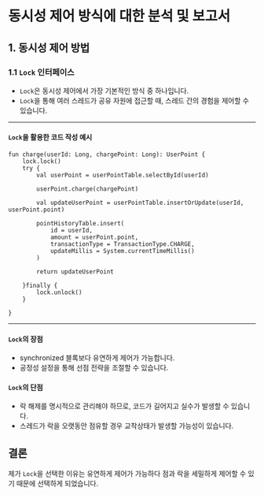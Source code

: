 # 동시성 제어 방식에 대한 분석 및 보고서 

## 1. 동시성 제어 방법

### 1.1 `Lock` 인터페이스
- `Lock`은 동시성 제어에서 가장 기본적인 방식 중 하나입니다.
- `Lock`을 통해 여러 스레드가 공유 자원에 접근할 때, 스레드 간의 경험을 제어할 수 있습니다. 
----------------------------------------------------------------------------
#### `Lock`을 활용한 코드 작성 예시
    fun charge(userId: Long, chargePoint: Long): UserPoint {
        lock.lock()
        try {
            val userPoint = userPointTable.selectById(userId)

            userPoint.charge(chargePoint)

            val updateUserPoint = userPointTable.insertOrUpdate(userId, userPoint.point)

            pointHistoryTable.insert(
                id = userId,
                amount = userPoint.point,
                transactionType = TransactionType.CHARGE,
                updateMillis = System.currentTimeMillis()
            )

            return updateUserPoint

        }finally {
            lock.unlock()
        }

    }
---------------------------------------------------------------------------------
#### `Lock`의 장점
- synchronized 블록보다 유연하게 제어가 가능합니다.
- 공정성 설정을 통해 선점 전략을 조절할 수 있습니다.

#### `Lock`의 단점
- 락 해제를 명시적으로 관리해야 하므로, 코드가 길어지고 실수가 발생할 수 있습니다.
- 스레드가 락을 오랫동안 점유할 경우 교착상태가 발생할 가능성이 있습니다.



## 결론 
제가 `Lock`을 선택한 이유는 유연하게 제어가 가능하다 점과 락을 세밀하게 제어할 수 있기 때문에 선택하게 되었습니다.

